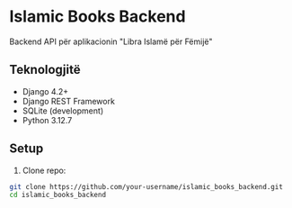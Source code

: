 # Islamic Books Backend

Backend API për aplikacionin "Libra Islamë për Fëmijë"

## Teknologjitë

- Django 4.2+
- Django REST Framework
- SQLite (development)
- Python 3.12.7

## Setup

1. Clone repo:
```bash
git clone https://github.com/your-username/islamic_books_backend.git
cd islamic_books_backend